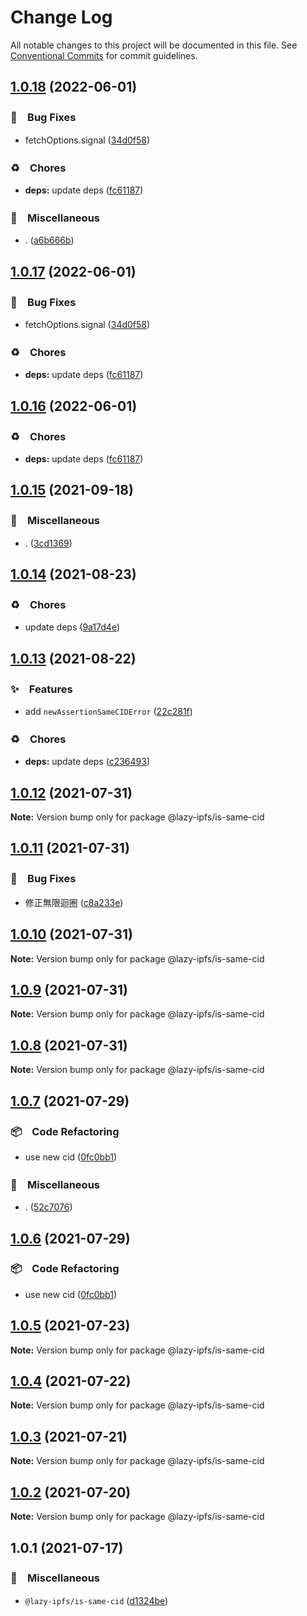 # Change Log

All notable changes to this project will be documented in this file.
See [Conventional Commits](https://conventionalcommits.org) for commit guidelines.

## [1.0.18](https://github.com/bluelovers/ws-ipfs/compare/@lazy-ipfs/is-same-cid@1.0.15...@lazy-ipfs/is-same-cid@1.0.18) (2022-06-01)


### 🐛　Bug Fixes

* fetchOptions.signal ([34d0f58](https://github.com/bluelovers/ws-ipfs/commit/34d0f582b2aede84c8c3368f120fba53dd44377d))


### ♻️　Chores

* **deps:** update deps ([fc61187](https://github.com/bluelovers/ws-ipfs/commit/fc61187b003a17693ce8ba63ec8d80a5981dd9ce))


### 🔖　Miscellaneous

* . ([a6b666b](https://github.com/bluelovers/ws-ipfs/commit/a6b666b2408b5e3416c8e3456b19af74ec9b8caa))





## [1.0.17](https://github.com/bluelovers/ws-ipfs/compare/@lazy-ipfs/is-same-cid@1.0.15...@lazy-ipfs/is-same-cid@1.0.17) (2022-06-01)


### 🐛　Bug Fixes

* fetchOptions.signal ([34d0f58](https://github.com/bluelovers/ws-ipfs/commit/34d0f582b2aede84c8c3368f120fba53dd44377d))


### ♻️　Chores

* **deps:** update deps ([fc61187](https://github.com/bluelovers/ws-ipfs/commit/fc61187b003a17693ce8ba63ec8d80a5981dd9ce))





## [1.0.16](https://github.com/bluelovers/ws-ipfs/compare/@lazy-ipfs/is-same-cid@1.0.15...@lazy-ipfs/is-same-cid@1.0.16) (2022-06-01)


### ♻️　Chores

* **deps:** update deps ([fc61187](https://github.com/bluelovers/ws-ipfs/commit/fc61187b003a17693ce8ba63ec8d80a5981dd9ce))





## [1.0.15](https://github.com/bluelovers/ws-ipfs/compare/@lazy-ipfs/is-same-cid@1.0.14...@lazy-ipfs/is-same-cid@1.0.15) (2021-09-18)


### 🔖　Miscellaneous

* . ([3cd1369](https://github.com/bluelovers/ws-ipfs/commit/3cd1369d3d47541d145c774e94511f7e99d07f71))





## [1.0.14](https://github.com/bluelovers/ws-ipfs/compare/@lazy-ipfs/is-same-cid@1.0.13...@lazy-ipfs/is-same-cid@1.0.14) (2021-08-23)


### ♻️　Chores

* update deps ([9a17d4e](https://github.com/bluelovers/ws-ipfs/commit/9a17d4e55367a4fb17b4c1f65ed896ffbd593049))





## [1.0.13](https://github.com/bluelovers/ws-ipfs/compare/@lazy-ipfs/is-same-cid@1.0.12...@lazy-ipfs/is-same-cid@1.0.13) (2021-08-22)


### ✨　Features

* add `newAssertionSameCIDError` ([22c281f](https://github.com/bluelovers/ws-ipfs/commit/22c281f65b8bfe78efbf99e98669ac086c394cf0))


### ♻️　Chores

* **deps:** update deps ([c236493](https://github.com/bluelovers/ws-ipfs/commit/c236493e8eb6014e3c2265492262cce1ac9c400c))





## [1.0.12](https://github.com/bluelovers/ws-ipfs/compare/@lazy-ipfs/is-same-cid@1.0.11...@lazy-ipfs/is-same-cid@1.0.12) (2021-07-31)

**Note:** Version bump only for package @lazy-ipfs/is-same-cid





## [1.0.11](https://github.com/bluelovers/ws-ipfs/compare/@lazy-ipfs/is-same-cid@1.0.10...@lazy-ipfs/is-same-cid@1.0.11) (2021-07-31)


### 🐛　Bug Fixes

* 修正無限迴圈 ([c8a233e](https://github.com/bluelovers/ws-ipfs/commit/c8a233eb0382daed885a71ce638eb06c6e5ac1d0))





## [1.0.10](https://github.com/bluelovers/ws-ipfs/compare/@lazy-ipfs/is-same-cid@1.0.9...@lazy-ipfs/is-same-cid@1.0.10) (2021-07-31)

**Note:** Version bump only for package @lazy-ipfs/is-same-cid





## [1.0.9](https://github.com/bluelovers/ws-ipfs/compare/@lazy-ipfs/is-same-cid@1.0.8...@lazy-ipfs/is-same-cid@1.0.9) (2021-07-31)

**Note:** Version bump only for package @lazy-ipfs/is-same-cid





## [1.0.8](https://github.com/bluelovers/ws-ipfs/compare/@lazy-ipfs/is-same-cid@1.0.7...@lazy-ipfs/is-same-cid@1.0.8) (2021-07-31)

**Note:** Version bump only for package @lazy-ipfs/is-same-cid





## [1.0.7](https://github.com/bluelovers/ws-ipfs/compare/@lazy-ipfs/is-same-cid@1.0.5...@lazy-ipfs/is-same-cid@1.0.7) (2021-07-29)


### 📦　Code Refactoring

* use new cid ([0fc0bb1](https://github.com/bluelovers/ws-ipfs/commit/0fc0bb14e09b80adcea3d059dd3edc7aaca71a6c))


### 🔖　Miscellaneous

* . ([52c7076](https://github.com/bluelovers/ws-ipfs/commit/52c70765e0e1ca76e00e16cbcc289da34ee7db2a))





## [1.0.6](https://github.com/bluelovers/ws-ipfs/compare/@lazy-ipfs/is-same-cid@1.0.5...@lazy-ipfs/is-same-cid@1.0.6) (2021-07-29)


### 📦　Code Refactoring

* use new cid ([0fc0bb1](https://github.com/bluelovers/ws-ipfs/commit/0fc0bb14e09b80adcea3d059dd3edc7aaca71a6c))





## [1.0.5](https://github.com/bluelovers/ws-ipfs/compare/@lazy-ipfs/is-same-cid@1.0.4...@lazy-ipfs/is-same-cid@1.0.5) (2021-07-23)

**Note:** Version bump only for package @lazy-ipfs/is-same-cid





## [1.0.4](https://github.com/bluelovers/ws-ipfs/compare/@lazy-ipfs/is-same-cid@1.0.3...@lazy-ipfs/is-same-cid@1.0.4) (2021-07-22)

**Note:** Version bump only for package @lazy-ipfs/is-same-cid





## [1.0.3](https://github.com/bluelovers/ws-ipfs/compare/@lazy-ipfs/is-same-cid@1.0.2...@lazy-ipfs/is-same-cid@1.0.3) (2021-07-21)

**Note:** Version bump only for package @lazy-ipfs/is-same-cid





## [1.0.2](https://github.com/bluelovers/ws-ipfs/compare/@lazy-ipfs/is-same-cid@1.0.1...@lazy-ipfs/is-same-cid@1.0.2) (2021-07-20)

**Note:** Version bump only for package @lazy-ipfs/is-same-cid





## 1.0.1 (2021-07-17)


### 🔖　Miscellaneous

* `@lazy-ipfs/is-same-cid` ([d1324be](https://github.com/bluelovers/ws-ipfs/commit/d1324be7d541984165a448eae68cf00540b6900e))
